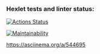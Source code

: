### Hexlet tests and linter status:
[![Actions Status](https://github.com/SafychCSS/php-project-45/workflows/hexlet-check/badge.svg)](https://github.com/SafychCSS/php-project-45/actions)

[![Maintainability](https://api.codeclimate.com/v1/badges/0b522a79deb76bf7432f/maintainability)](https://codeclimate.com/github/SafychCSS/php-project-45/maintainability)

https://asciinema.org/a/544695